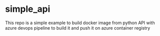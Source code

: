 # simple_api
This repo is a simple example to build docker image from python API with azure devops pipeline to build it and push it on azure container registry
